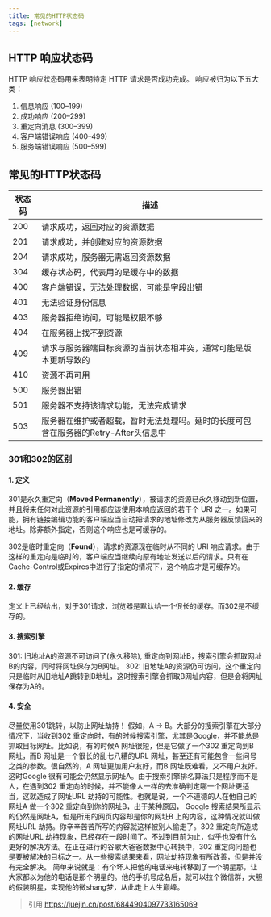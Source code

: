```yaml
---
title: 常见的HTTP状态码
tags: [network]
---
```

## HTTP 响应状态码

HTTP 响应状态码用来表明特定 HTTP 请求是否成功完成。
响应被归为以下五大类：

1. 信息响应 (100–199)
2. 成功响应 (200–299)
3. 重定向消息 (300–399)
4. 客户端错误响应 (400–499)
5. 服务端错误响应 (500–599)

## 常见的HTTP状态码

| 状态码 |描述|
|-----|---|
| 200 |请求成功，返回对应的资源数据|
| 201 |请求成功，并创建对应的资源数据|
| 204 |请求成功，服务器无需返回资源数据|
| 304 |缓存状态码，代表用的是缓存中的数据|
| 400 |客户端错误，无法处理数据，可能是字段出错|
| 401 |无法验证身份信息|
| 403 |服务器拒绝访问，可能是权限不够|
| 404 |在服务器上找不到资源|
| 409 |请求与服务器端目标资源的当前状态相冲突，通常可能是版本更新导致的|
| 410 |资源不再可用|
| 500 |服务器出错|
| 501 |服务器不支持该请求功能，无法完成请求|
| 503 |服务器在维护或者超载，暂时无法处理吗。延时的长度可包含在服务器的Retry-After头信息中|

### 301和302的区别

#### 1. 定义
301是永久重定向（**Moved Permanently**），被请求的资源已永久移动到新位置，并且将来任何对此资源的引用都应该使用本响应返回的若干个 URI 之一。如果可能，拥有链接编辑功能的客户端应当自动把请求的地址修改为从服务器反馈回来的地址。除非额外指定，否则这个响应也是可缓存的。

302是临时重定向（**Found**），请求的资源现在临时从不同的 URI 响应请求。由于这样的重定向是临时的，客户端应当继续向原有地址发送以后的请求。只有在Cache-Control或Expires中进行了指定的情况下，这个响应才是可缓存的。


#### 2. 缓存
定义上已经给出，对于301请求，浏览器是默认给一个很长的缓存。而302是不缓存的。
#### 3. 搜索引擎
301: 旧地址A的资源不可访问了(永久移除), 重定向到网址B，搜索引擎会抓取网址B的内容，同时将网址保存为B网址。
302: 旧地址A的资源仍可访问，这个重定向只是临时从旧地址A跳转到B地址，这时搜索引擎会抓取B网址内容，但是会将网址保存为A的。
#### 4. 安全
尽量使用301跳转，以防止网址劫持！
假如，A -> B。大部分的搜索引擎在大部分情况下，当收到302 重定向时，有的时候搜索引擎，尤其是Google，并不能总是抓取目标网址。比如说，有的时候A 网址很短，但是它做了一个302 重定向到B 网址，而B 网址是一个很长的乱七八糟的URL 网址，甚至还有可能包含一些问号之类的参数。很自然的，A 网址更加用户友好，而B 网址既难看，又不用户友好。这时Google 很有可能会仍然显示网址A。由于搜索引擎排名算法只是程序而不是人，在遇到302 重定向的时候，并不能像人一样的去准确判定哪一个网址更适当，这就造成了网址URL 劫持的可能性。也就是说，一个不道德的人在他自己的网址A 做一个302 重定向到你的网址B，出于某种原因， Google 搜索结果所显示的仍然是网址A，但是所用的网页内容却是你的网址B 上的内容，这种情况就叫做网址URL 劫持。你辛辛苦苦所写的内容就这样被别人偷走了。302 重定向所造成的网址URL 劫持现象，已经存在一段时间了。不过到目前为止，似乎也没有什么更好的解决方法。在正在进行的谷歌大爸爸数据中心转换中，302 重定向问题也是要被解决的目标之一。从一些搜索结果来看，网址劫持现象有所改善，但是并没有完全解决。
简单来说就是：有个坏人把他的电话来电转移到了一个明星那，让大家都以为他的电话是那个明星的。他的手机号成名后，就可以拉个微信群，大胆的假装明星，实现他的微shang梦，从此走上人生巅峰。

> 引用 https://juejin.cn/post/6844904097733165069




